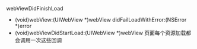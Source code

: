 webViewDidFinishLoad
- (void)webView:(UIWebView *)webView didFailLoadWithError:(NSError *)error
- (void)webViewDidStartLoad:(UIWebView *)webView
页面每个资源加载都会调用一次这些回调
